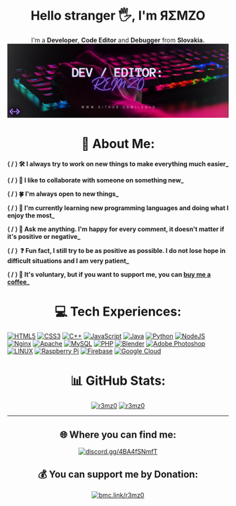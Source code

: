 <!-- Start of the code:
       Author: ЯΣMZO
       DC invite: discord.gg/4BA4fSNmfT
       GitHub: github.com/r3mz0
       Donate: bmc.link/r3mz0
       Discord: @r3mz0  -->

# <div align="center">Hello stranger 🖐, I'm ЯΣMZO</div>
<div align="center">I'm a <strong>Developer</strong>, <strong>Code Editor</strong> and <strong>Debugger</strong> from <strong>Slovakia.</strong></div>
<a href="https://github.com/r3mz0/" target="_blank"><img src="https://raw.githubusercontent.com/r3mz0/banner/main/Banner.png" /></a>

# <div align="center">🎉 About Me:</div>
<strong>⟨ / ⟩ 🛠️ I always try to work on new things to make everything much easier_

⟨ / ⟩ 🤝 I like to collaborate with someone on something new_

⟨ / ⟩ 🍀 I'm always open to new things_

⟨ / ⟩ 🌱 I'm currently learning new programming languages and doing what I enjoy the most_

⟨ / ⟩ 💬 Ask me anything. I'm happy for every comment, it doesn't matter if it's positive or negative_

⟨ / ⟩ &nbsp;❓ Fun fact, I still try to be as positive as possible. I do not lose hope in difficult situations and I am very patient_

⟨ / ⟩ 💝 It's voluntary, but if you want to support me, you can <a href="https://buymeacoffee.com/r3mz0/">buy me a coffee</a>_</strong>

# <div align="center">💻 Tech Experiences:</div>
[![HTML5](https://img.shields.io/badge/html5-%23E34F26.svg?style=for-the-badge&logo=html5&logoColor=white)](#)  [![CSS3](https://img.shields.io/badge/css3-%231572B6.svg?style=for-the-badge&logo=css3&logoColor=white)](#) [![C++](https://img.shields.io/badge/c++-%2300599C.svg?style=for-the-badge&logo=c%2B%2B&logoColor=white)](#) [![JavaScript](https://img.shields.io/badge/javascript-%23323330.svg?style=for-the-badge&logo=javascript&logoColor=%23F7DF1E)](#) [![Java](https://img.shields.io/badge/java-%23ED8B00.svg?style=for-the-badge&logo=java&logoColor=white)](#) [![Python](https://img.shields.io/badge/python-3670A0?style=for-the-badge&logo=python&logoColor=ffdd54)](#) [![NodeJS](https://img.shields.io/badge/node.js-6DA55F?style=for-the-badge&logo=node.js&logoColor=white)](#) [![Nginx](https://img.shields.io/badge/nginx-%23009639.svg?style=for-the-badge&logo=nginx&logoColor=white)](#) [![Apache](https://img.shields.io/badge/apache-%23D42029.svg?style=for-the-badge&logo=apache&logoColor=white)](#) [![MySQL](https://img.shields.io/badge/mysql-%2300f.svg?style=for-the-badge&logo=mysql&logoColor=white)](#) [![PHP](https://img.shields.io/badge/php-%23777BB4.svg?style=for-the-badge&logo=php&logoColor=white)](#) [![Blender](https://img.shields.io/badge/blender-%23F5792A.svg?style=for-the-badge&logo=blender&logoColor=white)](#) [![Adobe Photoshop](https://img.shields.io/badge/adobephotoshop-%2331A8FF.svg?style=for-the-badge&logo=adobephotoshop&logoColor=white)](#) [![LINUX](https://img.shields.io/badge/Linux-FCC624?style=for-the-badge&logo=linux&logoColor=black)](#) [![Raspberry Pi](https://img.shields.io/badge/-RaspberryPi-C51A4A?style=for-the-badge&logo=Raspberry-Pi)](#) [![Firebase](https://img.shields.io/badge/firebase-%23039BE5.svg?style=for-the-badge&logo=firebase)](#) [![Google Cloud](https://img.shields.io/badge/Google%20Cloud-%234285F4.svg?style=for-the-badge&logo=google-cloud&logoColor=white)](#)

# <div align="center">📊 GitHub Stats:</div>
  <p align="center">
  <a href="#"><img align="center" src="https://github-readme-streak-stats.herokuapp.com/?user=r3mz0&theme=midnight-purple&hide_border=false" alt="r3mz0" /></a>
  <a href="#"><img align="center" src="https://github-readme-stats.vercel.app/api/top-langs?username=r3mz0&show_icons=true&theme=midnight-purple&locale=en&layout=compact&private=true" alt="r3mz0" /></a></p>

---

  ## <div align="center">🌐 Where you can find me:</div>
  <p align="center">
  <a href="https://discord.gg/4BA4fSNmfT" target="_blank"><img src="https://psychboost.com/wp-content/uploads/2020/08/discord2-300x92.jpg" width="115" alt="discord.gg/4BA4fSNmfT" /></a>
  </p>

  ## <div align="center">💰 You can support me by Donation:</div>
  <p align="center">
  <a href="https://buymeacoffee.com/r3mz0/" target="_blank"><img src="https://camo.githubusercontent.com/e9929b7cb591b62c984b72e7ef37c3729f6ec1a9013dd0ee3ab7b8ccfaf65c95/68747470733a2f2f692e696d6775722e636f6d2f387042757271582e706e67" width="205" alt="bmc.link/r3mz0" /></a>
  </p>
  
<!-- End of the code -->
